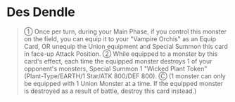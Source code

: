 # Des Dendle

> ① Once per turn, during your Main Phase, if you control this monster on the field, you can equip it to your "Vampire Orchis" as an Equip Card, OR unequip the Union equipment and Special Summon this card in face-up Attack Position. ② While equipped to a monster by this card's effect, each time the equipped monster destroys 1 of your opponent's monsters, Special Summon 1 "Wicked Plant Token" (Plant-Type/EARTH/1 Star/ATK 800/DEF 800). Ⓒ (1 monster can only be equipped with 1 Union Monster at a time. If the equipped monster is destroyed as a result of battle, destroy this card instead.)
  